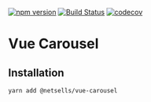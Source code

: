 [![npm version](https://badge.fury.io/js/%40netsells%2Fvue-carousel.svg)](https://badge.fury.io/js/%40netsells%2Fvue-carousel)
[![Build Status](https://travis-ci.com/netsells/vue-carousel.svg?branch=master)](https://travis-ci.com/netsells/vue-carousel)
[![codecov](https://codecov.io/gh/netsells/vue-carousel/branch/master/graph/badge.svg)](https://codecov.io/gh/netsells/vue-carousel)

# Vue Carousel

## Installation
```
yarn add @netsells/vue-carousel
```
